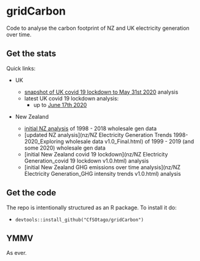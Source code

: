 # gridCarbon
Code to analyse the carbon footprint of NZ and UK electricity generation over time.

## Get the stats

Quick links:

 * UK
   * [snapshot of UK covid 19 lockdown to May 31st 2020](uk/covidLockdown_UK_upTo_2020-06-01.html) analysis
   * latest UK covid 19 lockdown analysis:
     * up to [June 17th 2020](uk/covidLockdown_UK_upTo_2020-06-17.html)
   
   
 * New Zealand
   * [initial NZ analysis](nz/nzElecGenTrends.html) of 1998 - 2018 wholesale gen data
   * [updated NZ analysis](nz/NZ Electricity Generation Trends 1998-2020_Exploring wholesale data v1.0_Final.html) of 1999 - 2019 (and some 2020) wholesale gen data
   * [initial New Zealand covid 19 lockdown](nz/NZ Electricity Generation_covid 19 lockdown v1.0.html) analysis
   * [initial New Zealand GHG emissions over time analysis](nz/NZ Electricity Generation_GHG intensity trends v1.0.html) analysis
 

## Get the code

The repo is intentionally structured as an R package. To install it do:

 * `devtools::install_github("CfSOtago/gridCarbon")`

## YMMV

As ever.
